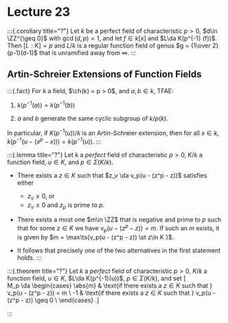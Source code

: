 # Lecture 23

:::{.corollary title="?"}
Let $k$ be a perfect field of characteristic $p>0$, $d\in \ZZ^{\geq 0}$ with $\gcd(d, p) = 1$, and let $f\in k[x]$ and $L\da K(p^{-1} (f))$.
Then $[L:K] = p$ and $L/k$ is a regular function field of genus $g = {1\over 2}(p-1)(d-1)$ that is unramified away from $\infty$.
:::

## Artin-Schreier Extensions of Function Fields

:::{.fact}
For $k$ a field, $\ch(k) = p > 0$, and $a, b\in k$, TFAE:

1. $k(p^{-1}(a)) = k(p^{-1}(b))$

2. $a$ and $b$ generate the same cyclic subgroup of $k/p(k)$.

In particular, if $K(p^{-1}(u))/k$ is an Artin-Schreier extension, then for all $x\in k$, $k(p^{-1}(u - (x^p - x))) = k(p^{-1}(u))$.
:::

:::{.lemma title="?"}
Let $k$ a *perfect* field of characteristic $p>0$, $K/k$ a function field, $u\in K$, and $p\in \Sigma(K/k)$.

- There exists a $z\in K$ such that $z_v \da v_p(u - (z^p - z))$ satisfies either

  - $z_v \geq 0$, or
  - $z_v\leq 0$ and $z_p$ is prime to $p$.

- There exists a most one $m\in \ZZ$ that is negative and prime to $p$ such that for some $z\in K$ we have $v_p(u - (z^p - z)) = m$.
If such an $m$ exists, it is given by $m = \max\ts{v_p(u - (z^p - z)) \st z\in K }$.

- It follows that precisely *one* of the two alternatives in the first statement holds.
:::

:::{.theorem title="?"}
Let $k$ a *perfect* field of characteristic $p>0$, $K/k$ a function field, $u\in K$, $L\da K(p^{-1}(u))$, $p\in \Sigma(K/k)$, and set
\[  
M_p \da 
\begin{cases}
\abs{m} & \text{if there exists a $z\in K$ such that } v_p(u - (z^p - z)) = m \\
-1 & \text{if there exists a $z\in K$ such that } v_p(u - (z^p - z)) \geq 0 \\
\end{cases}
.\]

:::


